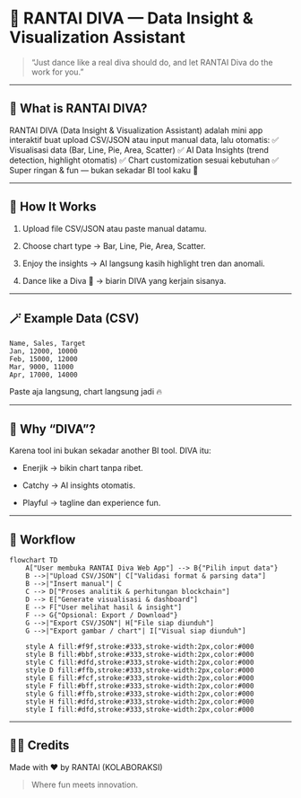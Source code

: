# 💃 RANTAI DIVA — Data Insight & Visualization Assistant

> “Just dance like a real diva should do, and let RANTAI Diva do the work for you.”

---

## 🌟 What is RANTAI DIVA?

RANTAI DIVA (Data Insight & Visualization Assistant) adalah mini app interaktif buat upload CSV/JSON atau input manual data, lalu otomatis:
✅ Visualisasi data (Bar, Line, Pie, Area, Scatter)
✅ AI Data Insights (trend detection, highlight otomatis)
✅ Chart customization sesuai kebutuhan
✅ Super ringan & fun — bukan sekadar BI tool kaku 🎨

---

## 🚀 How It Works

1. Upload file CSV/JSON atau paste manual datamu.

2. Choose chart type → Bar, Line, Pie, Area, Scatter.

3. Enjoy the insights → AI langsung kasih highlight tren dan anomali.

4. Dance like a Diva 💃 → biarin DIVA yang kerjain sisanya.

---

## 🪄 Example Data (CSV)

```csv
Name, Sales, Target
Jan, 12000, 10000
Feb, 15000, 12000
Mar, 9000, 11000
Apr, 17000, 14000
```
Paste aja langsung, chart langsung jadi 🔥

---

## 🎤 Why “DIVA”?

Karena tool ini bukan sekadar another BI tool. DIVA itu:

- Enerjik → bikin chart tanpa ribet.

- Catchy → AI insights otomatis.

- Playful → tagline dan experience fun.

---

## 🔄 Workflow

```mermaid
flowchart TD
    A["User membuka RANTAI Diva Web App"] --> B{"Pilih input data"}
    B -->|"Upload CSV/JSON"| C["Validasi format & parsing data"]
    B -->|"Insert manual"| C
    C --> D["Proses analitik & perhitungan blockchain"]
    D --> E["Generate visualisasi & dashboard"]
    E --> F["User melihat hasil & insight"]
    F --> G{"Opsional: Export / Download"}
    G -->|"Export CSV/JSON"| H["File siap diunduh"]
    G -->|"Export gambar / chart"| I["Visual siap diunduh"]

    style A fill:#f9f,stroke:#333,stroke-width:2px,color:#000
    style B fill:#bbf,stroke:#333,stroke-width:2px,color:#000
    style C fill:#dfd,stroke:#333,stroke-width:2px,color:#000
    style D fill:#ffb,stroke:#333,stroke-width:2px,color:#000
    style E fill:#fcf,stroke:#333,stroke-width:2px,color:#000
    style F fill:#bff,stroke:#333,stroke-width:2px,color:#000
    style G fill:#ffb,stroke:#333,stroke-width:2px,color:#000
    style H fill:#dfd,stroke:#333,stroke-width:2px,color:#000
    style I fill:#dfd,stroke:#333,stroke-width:2px,color:#000
```

---

## 🧑‍💻 Credits

Made with ❤️ by RANTAI (KOLABORAKSI)

> Where fun meets innovation.
